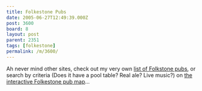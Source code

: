 ```yaml
---
title: Folkestone Pubs
date: 2005-06-27T12:49:39.000Z
post: 3600
board: 8
layout: post
parent: 2351
tags: [folkestone]
permalink: /m/3600/
---
```

Ah never mind other sites, check out my very own <a href="http://www.folkestonegerald.com/cgi-bin/venue">list of Folkstone pubs</a>, or search by criteria (Does it have a pool table? Real ale? Live music?) on <a href="http://www.folkestonegerald.com/map/">the interactive Folkestone pub map</a>...
